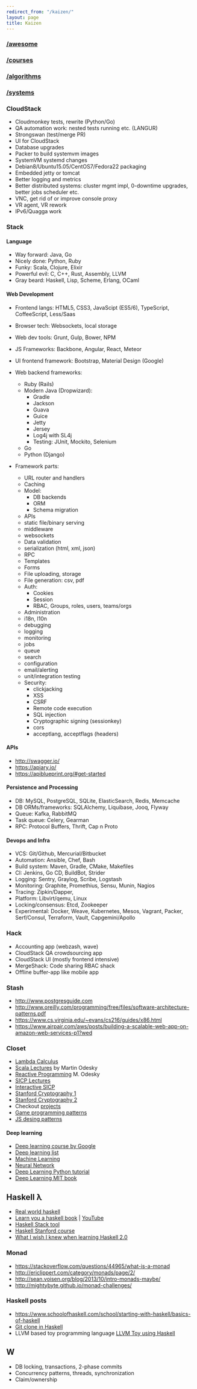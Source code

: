 ```yaml
---
redirect_from: "/kaizen/"
layout: page
title: Kaizen
---
```


### [/awesome](https://github.com/sindresorhus/awesome)

### [/courses](https://github.com/prakhar1989/awesome-courses)

### [/algorithms](./algorithms)

### [/systems](./systems)

### CloudStack

- Cloudmonkey tests, rewrite (Python/Go)
- QA automation work: nested tests running etc. (LANGUR)
- Strongswan (test/merge PR)
- UI for CloudStack
- Database upgrades
- Packer to build systemvm images
- SystemVM systemd changes
- Debian8/Ubuntu15.05/CentOS7/Fedora22 packaging
- Embedded jetty or tomcat
- Better logging and metrics
- Better distributed systems: cluster mgmt impl, 0-downtime upgrades, better jobs scheduler etc.
- VNC, get rid of or improve console proxy
- VR agent, VR rework
- IPv6/Quagga work

### Stack

#### Language

- Way forward: Java, Go
- Nicely done: Python, Ruby
- Funky: Scala, Clojure, Elixir
- Powerful evil: C, C++, Rust, Assembly, LLVM
- Gray beard: Haskell, Lisp, Scheme, Erlang, OCaml

#### Web Development

- Frontend langs: HTML5, CSS3, JavaScipt (ES5/6), TypeScript, CoffeeScript, Less/Saas
- Browser tech: Websockets, local storage
- Web dev tools: Grunt, Gulp, Bower, NPM
- JS Frameworks: Backbone, Angular, React, Meteor
- UI frontend framework: Bootstrap, Material Design (Google)

- Web backend frameworks:
  + Ruby (Rails)
  + Modern Java (Dropwizard):
    - Gradle
    - Jackson
    - Guava
    - Guice
    - Jetty
    - Jersey
    - Log4j with SL4j
    - Testing: JUnit, Mockito, Selenium
  + Go
  + Python (Django)

- Framework parts:
  + URL router and handlers
  + Caching
  + Model:
    * DB backends
    * ORM
    * Schema migration
  + APIs
  + static file/binary serving
  + middleware
  + websockets
  + Data validation
  + serialization (html, xml, json)
  + RPC
  + Templates
  + Forms
  + File uploading, storage
  + File generation: csv, pdf
  + Auth:
    * Cookies
    * Session
    * RBAC, Groups, roles, users, teams/orgs
  + Administration
  + i18n, l10n
  + debugging
  + logging
  + monitoring
  + jobs
  + queue
  + search
  + configuration
  + email/alerting
  + unit/integration testing
  + Security:
    * clickjacking
    * XSS
    * CSRF
    * Remote code execution
    * SQL injection
    * Cryptographic signing (sessionkey)
    * cors
    * acceptlang, acceptflags (headers)

#### APIs

- http://swagger.io/
- https://apiary.io/
- https://apiblueprint.org/#get-started

#### Persistence and Processing

- DB: MySQL, PostgreSQL, SQLite, ElasticSearch, Redis, Memcache
- DB ORMs/frameworks: SQLAlchemy, Liquibase, Jooq, Flyway
- Queue: Kafka, RabbitMQ
- Task queue: Celery, Gearman
- RPC: Protocol Buffers, Thrift, Cap n Proto

#### Devops and Infra

- VCS: Git/Github, Mercurial/Bitbucket
- Automation: Ansible, Chef, Bash
- Build system: Maven, Gradle, CMake, Makefiles
- CI: Jenkins, Go CD, BuildBot, Strider
- Logging: Sentry, Graylog, Scribe, Logstash
- Monitoring: Graphite, Promethius, Sensu, Munin, Nagios
- Tracing: Zipkin/Dapper,
- Platform: Libvirt/qemu, Linux
- Locking/consensus: Etcd, Zookeeper
- Experimental: Docker, Weave, Kubernetes, Mesos, Vagrant, Packer, Serf/Consul, Terraform, Vault, Capgemini/Apollo

### Hack

- Accounting app (webzash, wave)
- CloudStack QA crowdsourcing app
- CloudStack UI (mostly frontend intensive)
- MergeShack: Code sharing RBAC shack
- Offline buffer-app like mobile app

### Stash

- http://www.postgresguide.com
- http://www.oreilly.com/programming/free/files/software-architecture-patterns.pdf
- https://www.cs.virginia.edu/~evans/cs216/guides/x86.html
- https://www.airpair.com/aws/posts/building-a-scalable-web-app-on-amazon-web-services-p1?wed

### Closet

- [Lambda Calculus](https://www.youtube.com/playlist?list=PL4A05CF0478DAD704)
- [Scala Lectures](https://class.coursera.org/progfun-003/lecture) by Martin Odesky
- [Reactive Programming](https://class.coursera.org/reactive-001/lecture) M. Odesky
- [SICP Lectures](http://ocw.mit.edu/courses/electrical-engineering-and-computer-science/6-001-structure-and-interpretation-of-computer-programs-spring-2005/video-lectures/)
- [Interactive SICP](http://xuanji.appspot.com/isicp/index.html)
- [Stanford Cryptography 1](https://www.coursera.org/course/crypto)
- [Stanford Cryptography 2](https://www.coursera.org/course/crypto2)
- Checkout [projects](https://github.com/karan/Projects)
- [Game programming patterns](http://gameprogrammingpatterns.com/index.html)
- [JS desing patterns](http://addyosmani.com/resources/essentialjsdesignpatterns/book/#mediatorpatternjavascript)

#### Deep learning

- [Deep learning course by Google](https://www.udacity.com/course/deep-learning--ud730)
- [Deep learning list](http://jmozah.github.io/links/)
- [Machine Learning](https://www.coursera.org/course/ml)
- [Neural Network](https://www.coursera.org/course/neuralnets)
- [Deep Learning Python tutorial](http://deeplearning.net/tutorial/deeplearning.pdf)
- [Deep Learning MIT book](http://www.iro.umontreal.ca/~bengioy/dlbook/)

## Haskell λ

- [Real world haskell](http://book.realworldhaskell.org/read/)
- [Learn you a haskell book](http://learnyouahaskell.com/recursion) | [YouTube](https://www.youtube.com/playlist?list=PLPqPwGvHPSZB-urE6QFjKYt6AGXcZqJUh)
- [Haskell Stack tool](http://docs.haskellstack.org/en/stable/README.html)
- [Haskell Stanford course](http://www.scs.stanford.edu/11au-cs240h/notes/)
- [What I wish I knew when learning Haskell 2.0](http://dev.stephendiehl.com/hask/#cabal)

### Monad
- https://stackoverflow.com/questions/44965/what-is-a-monad
- http://ericlippert.com/category/monads/page/2/
- http://sean.voisen.org/blog/2013/10/intro-monads-maybe/
- http://mightybyte.github.io/monad-challenges/

### Haskell posts

- https://www.schoolofhaskell.com/school/starting-with-haskell/basics-of-haskell
- [Git clone in Haskell](http://stefan.saasen.me/articles/git-clone-in-haskell-from-the-bottom-up)
- LLVM based toy programming language [LLVM Toy using Haskell](http://www.stephendiehl.com/llvm/)

## W

- DB locking, transactions, 2-phase commits
- Concurrency patterns, threads, synchronization
- Claim/ownership
